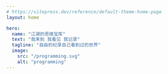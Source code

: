 ```yaml
---
# https://vitepress.dev/reference/default-theme-home-page
layout: home

hero:
  name: "江湖的思维宝库"
  text: "我来到 我看见 我记录"
  tagline: "自由的纪录自己看到过的世界"
  image:
    src: "/programming.svg"
    alt: "programming"
---
```


